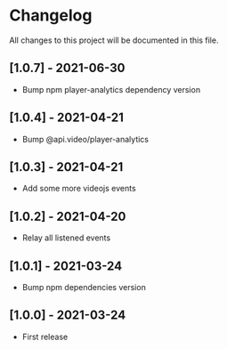# Changelog
All changes to this project will be documented in this file.

## [1.0.7] - 2021-06-30
- Bump npm player-analytics dependency version

## [1.0.4] - 2021-04-21
- Bump @api.video/player-analytics
  
## [1.0.3] - 2021-04-21
- Add some more videojs events
  
## [1.0.2] - 2021-04-20
- Relay all listened events

## [1.0.1] - 2021-03-24
- Bump npm dependencies version
  
## [1.0.0] - 2021-03-24
- First release
